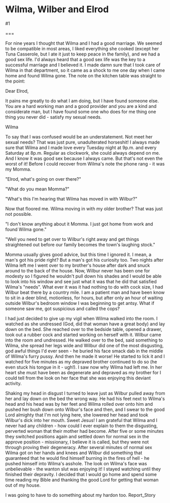 Wilma, Wilber and Elrod
=======================
#1 

 

 

===

For nine years I thought that Wilma and I had a good marriage. We seemed to be compatible in most areas, I liked everything she cooked (except her Tuna Casserole, but I ate it just to keep peace in the family), and we had a good sex life. I'd always heard that a good sex life was the key to a successful marriage and I believed it. I made damn sure that I took care of Wilma in that department, so it came as a shock to me one day when I came home and found Wilma gone. The note on the kitchen table was straight to the point: 

 Dear Elrod, 

 It pains me greatly to do what I am doing, but I have found someone else. You are a hard working man and a good provider and you are a kind and considerate man, but I have found some one who does for me thing one thing you never did - satisfy my sexual needs. 

 Wilma 

 To say that I was confused would be an understatement. Not meet her sexual needs? That was just pure, unadulterated horseshit! I always made sure that Wilma and I made love every Tuesday night at 9p.m. and every Saturday at 8p.m. Regular as clockwork, she could always depend on me. And I know it was good sex because I always came. But that's not even the worst of it! Before I could recover from Wilma's note the phone rang - it was my Momma. 

 "Elrod, what's going on over there?" 

 "What do you mean Momma?" 

 "What's this I'm hearing that Wilma has moved in with Wilbur?" 

 Now that floored me. Wilma moving in with my older brother? That was just not possible. 

 "I don't know anything about it Momma. I just got home from work and found Wilma gone." 

 "Well you need to get over to Wilbur's right away and get things straightened out before our family becomes the town's laughing stock." 

 Momma usually gives good advice, but this time I ignored it. I mean, a man's got his pride right? But a man's got his curiosity too. Two nights after Wilma left me I went over to my brother's house after dark and snuck around to the back of the house. Now, Wilbur never has been one for modesty so I figured he wouldn't pull down his shades and I would be able to look into his window and see just what it was that he did that satisfied Wilma's "needs". What ever it was it had nothing to do with cock size, I had Wilbur beat there by a country mile. I am a patient man and have been know to sit in a deer blind, motionless, for hours, but after only an hour of waiting outside Wilbur's bedroom window I was beginning to get antsy. What if someone saw me, got suspicious and called the cops? 

 I had just decided to give up my vigil when Wilma walked into the room. I watched as she undressed (God, did that woman have a great body) and lay down on the bed. She reached over to the bedside table, opened a drawer, took out a rubber cock and started working on herself with it. Wilbur came into the room and undressed. He walked over to the bed, said something to Wilma, she spread her legs wide and Wilbur did one of the most disgusting, god awful things I'd ever seen - he buried his face smack dab in the middle of Wilma's furry pussy. And then he made it worse! He started to lick it and I watched for five minutes as my depraved brother continued to do so (he even stuck his tongue in it - ugh!). I saw now why Wilma had left me. In her heart she must have been as degenerate and depraved as my brother for I could tell from the look on her face that she was enjoying this deviant activity. 

 Shaking my head in disgust I turned to leave just as Wilbur pulled away from her and lay down on the bed the wrong way. He had his feet next to Wilma's head and his head was by her feet and Wilma rolled over onto him and pushed her bush down onto Wilbur's face and then, and I swear to the good Lord almighty that I'm not lying here, she lowered her head and took Wilbur's dick into her mouth. Sweet Jesus! I am grateful that Wilma and I never had any children - how could I ever explain to them the disgusting, perverted woman that their mother had become. After five or some minutes they switched positions again and settled down for normal sex in the approve position - missionary, I believe it is called, but they were not through proving their degeneracy. After several minutes of normal sex Wilma got on her hands and knees and Wilbur did something that guaranteed that he would find himself burning in the fires of hell - he pushed himself into Wilma's asshole. The look on Wilma's face was unbelievable - the wanton slut was enjoying it! I stayed watching until they finished their depravity. I decided that I would go home and spend some time reading my Bible and thanking the good Lord for getting that woman out of my house. 

 I was going to have to do something about my hardon too. Report_Story 
